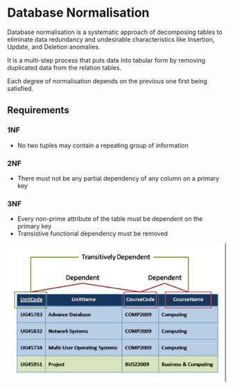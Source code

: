 # Database Normalisation

Database normalisation is a systematic approach of decomposing tables to eliminate data redundancy and undesirable characteristics like Insertion, Update, and Deletion anomalies.

It is a multi-step process that puts data into tabular form by removing duplicated data from the relation tables.

Each degree of normalisation depends on the previous one first being satisfied.

## Requirements

### 1NF

- No two tuples may contain a repeating group of information

### 2NF

- There must not be any partial dependency of any column on a primary key

### 3NF

- Every non-prime attribute of the table must be dependent on the primary key
- Transistive functional dependency must be removed

![Explanation of transitive dependencies](transitive.png)
